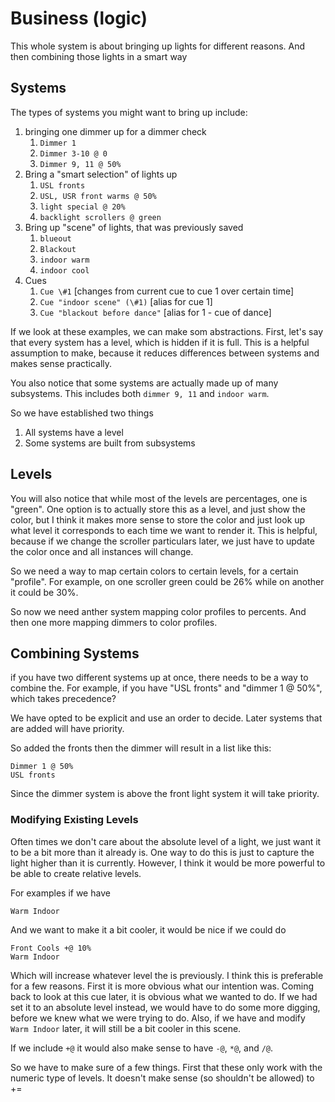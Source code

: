 # Business (logic)

This whole system is about bringing up lights for different reasons. And then
combining those lights in a smart way

## Systems
The types of systems you might want to bring up include:

1. bringing one dimmer up for a dimmer check
	1. `Dimmer 1`
	2. `Dimmer 3-10 @ 0`
	3. `Dimmer 9, 11 @ 50%`
2. Bring a "smart selection" of lights up
	1. `USL fronts`
	2. `USL, USR front warms @ 50%`
	3. `light special @ 20%`
	4. `backlight scrollers @ green`
3. Bring up "scene" of lights, that was previously saved
	1. `blueout`
	2. `Blackout`
	3. `indoor warm`
	4. `indoor cool`
5. Cues
	1. `Cue \#1` [changes from current cue to cue 1 over certain time]
	2. `Cue "indoor scene" (\#1)` [alias for cue 1]
	3. `Cue "blackout before dance"` [alias for 1 - cue of dance]

If we look at these examples, we can make som abstractions. First, let's say that
every system has a level, which is hidden if it is full. This is a helpful
assumption to make, because it reduces differences between systems and makes
sense practically.

You also notice that some systems are actually made up of many subsystems.
This includes both `dimmer 9, 11` and `indoor warm`.

So we have established two things
1. All systems have a level
2. Some systems are built from subsystems 

## Levels
You will also notice that while most of the levels are percentages, one is "green".
One option is to actually store this as a level, and just show the color,
but I think it makes more sense to store the color and just look up what level
it corresponds to each time we want to render it. This is helpful, because if
we change the scroller particulars later, we just have to update the color once
and all instances will change.

So we need a way to map certain colors to certain levels, for a certain "profile".
For example, on one scroller green could be 26% while on another it could be 30%.

So now we need anther system mapping color profiles to percents. And then
one more mapping dimmers to color profiles.


## Combining Systems
if you have two different systems up at once, there needs to be a way to combine
the. For example, if you have "USL fronts" and "dimmer 1 @ 50%", which 
takes precedence?

We have opted to be explicit and use an order to decide. Later systems that
are added will have priority.

So added the fronts then the dimmer will result in a list like this:

	Dimmer 1 @ 50%
	USL fronts

Since the dimmer system is above the front light system it will take priority.


### Modifying Existing Levels
Often times we don't care about the absolute level of a light, we just want it
to be a bit more than it already is. One way to do this is just to capture the
light higher than it is currently. However, I think it would be more powerful
to be able to create relative levels.

For examples if we have

	Warm Indoor 

And we want to make it a bit cooler, it would be nice if we could do

	Front Cools +@ 10%
	Warm Indoor 
	
Which will increase whatever level the is previously. I think this is preferable
for a few reasons. First it is more obvious what our intention was. Coming back
to look at this cue later, it is obvious what we wanted to do. If we had set
it to an absolute level instead, we would have to do some more digging, before
we knew what we were trying to do. Also, if we have and modify `Warm Indoor`
later, it will still be a bit cooler in this scene.

If we include `+@` it would also make sense to have `-@`, `*@`, and `/@`. 

So we have to make sure of a few things. First that these only work with the
numeric type of levels. It doesn't make sense (so shouldn't be allowed) to
+=